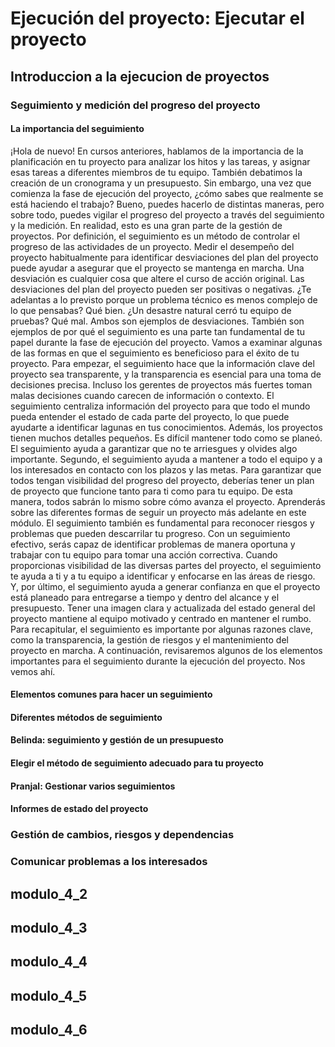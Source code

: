 # Ejecución del proyecto: Ejecutar el proyecto

## Introduccion a la ejecucion de proyectos

### Seguimiento y medición del progreso del proyecto

#### La importancia del seguimiento

¡Hola de nuevo! En cursos anteriores, hablamos de la importancia de la planificación en tu proyecto para analizar los hitos y las tareas, y asignar esas tareas a diferentes miembros de tu equipo. También debatimos la creación de un cronograma y un presupuesto. Sin embargo, una vez que comienza la fase de ejecución del proyecto, ¿cómo sabes que realmente se está haciendo el trabajo? Bueno, puedes hacerlo de distintas maneras, pero sobre todo, puedes vigilar el progreso del proyecto a través del seguimiento y la medición. En realidad, esto es una gran parte de la gestión de proyectos. Por definición, el seguimiento es un método de controlar el progreso de las actividades de un proyecto. Medir el desempeño del proyecto habitualmente para identificar desviaciones del plan del proyecto puede ayudar a asegurar que el proyecto se mantenga en marcha. Una desviación es cualquier cosa que altere el curso de acción original. Las desviaciones del plan del proyecto pueden ser positivas o negativas. ¿Te adelantas a lo previsto porque un problema técnico es menos complejo de lo que pensabas? Qué bien. ¿Un desastre natural cerró tu equipo de pruebas? Qué mal. Ambos son ejemplos de desviaciones. También son ejemplos de por qué el seguimiento es una parte tan fundamental de tu papel durante la fase de ejecución del proyecto. Vamos a examinar algunas de las formas en que el seguimiento es beneficioso para el éxito de tu proyecto. Para empezar, el seguimiento hace que la información clave del proyecto sea transparente, y la transparencia es esencial para una toma de decisiones precisa. Incluso los gerentes de proyectos más fuertes toman malas decisiones cuando carecen de información o contexto. El seguimiento centraliza información del proyecto para que todo el mundo pueda entender el estado de cada parte del proyecto, lo que puede ayudarte a identificar lagunas en tus conocimientos. Además, los proyectos tienen muchos detalles pequeños. Es difícil mantener todo como se planeó. El seguimiento ayuda a garantizar que no te arriesgues y olvides algo importante. Segundo, el seguimiento ayuda a mantener a todo el equipo y a los interesados en contacto con los plazos y las metas. Para garantizar que todos tengan visibilidad del progreso del proyecto, deberías tener un plan de proyecto que funcione tanto para ti como para tu equipo. De esta manera, todos sabrán lo mismo sobre cómo avanza el proyecto. Aprenderás sobre las diferentes formas de seguir un proyecto más adelante en este módulo. El seguimiento también es fundamental para reconocer riesgos y problemas que pueden descarrilar tu progreso. Con un seguimiento efectivo, serás capaz de identificar problemas de manera oportuna y trabajar con tu equipo para tomar una acción correctiva. Cuando proporcionas visibilidad de las diversas partes del proyecto, el seguimiento te ayuda a ti y a tu equipo a identificar y enfocarse en las áreas de riesgo. Y, por último, el seguimiento ayuda a generar confianza en que el proyecto está planeado para entregarse a tiempo y dentro del alcance y el presupuesto. Tener una imagen clara y actualizada del estado general del proyecto mantiene al equipo motivado y centrado en mantener el rumbo. Para recapitular, el seguimiento es importante por algunas razones clave, como la transparencia, la gestión de riesgos y el mantenimiento del proyecto en marcha. A continuación, revisaremos algunos de los elementos importantes para el seguimiento durante la ejecución del proyecto. Nos vemos ahí.

#### Elementos comunes para hacer un seguimiento

#### Diferentes métodos de seguimiento

#### Belinda: seguimiento y gestión de un presupuesto

#### Elegir el método de seguimiento adecuado para tu proyecto

#### Pranjal: Gestionar varios seguimientos

#### Informes de estado del proyecto

### Gestión de cambios, riesgos y dependencias

### Comunicar problemas a los interesados

## modulo_4_2

## modulo_4_3

## modulo_4_4

## modulo_4_5

## modulo_4_6

